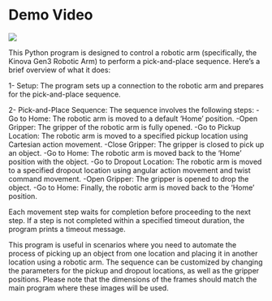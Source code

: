 # Demo Video
![](https://github.com/UmutVrl/KinovaGen3/blob/main/media/01_pick_and_place.gif)


This Python program is designed to control a robotic arm (specifically, the Kinova Gen3 Robotic Arm) to perform a pick-and-place sequence. Here’s a brief overview of what it does:

1- Setup: The program sets up a connection to the robotic arm and prepares for the pick-and-place sequence.

2- Pick-and-Place Sequence: The sequence involves the following steps:
  -Go to Home: The robotic arm is moved to a default ‘Home’ position.
  -Open Gripper: The gripper of the robotic arm is fully opened.
  -Go to Pickup Location: The robotic arm is moved to a specified pickup location using Cartesian action movement.
  -Close Gripper: The gripper is closed to pick up an object.
  -Go to Home: The robotic arm is moved back to the ‘Home’ position with the object.
  -Go to Dropout Location: The robotic arm is moved to a specified dropout location using angular action movement and twist command movement.
  -Open Gripper: The gripper is opened to drop the object.
  -Go to Home: Finally, the robotic arm is moved back to the ‘Home’ position.

Each movement step waits for completion before proceeding to the next step. If a step is not completed within a specified timeout duration, the program prints a timeout message.

This program is useful in scenarios where you need to automate the process of picking up an object from one location and placing it in another location using a robotic arm. The sequence can be customized by changing the parameters for the pickup and dropout locations, as well as the gripper positions. Please note that the dimensions of the frames should match the main program where these images will be used.
